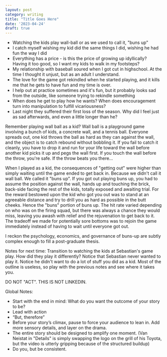 ```yaml
---
layout: post
category: writing
title: "Title Goes Here"
date: '2023-04-24'
draft: true
---
```


- Watching the kids play wall-ball or as we used to call it, "buns up"
- I catch myself wishing my kid did the same things I did, wishing he had fun the way I did
- Everything has a price - is this the price of growing up idyllically? Having it too good, so I want my kids to walk in my footsteps?
- My relationship with baseball soured when I got cut in highschool. At the time I thought it unjust, but as an adult I understand.
- The love for the game got rekindled when he started playing, and it kills me that he gets to have fun and my time is over.
- I help out at practice sometimes and it's fun, but it probably looks sad from the outside, like someone trying to rekindle something
- When does he get to play how he wants? When does encouragement turn into manipulation to fulfill vicariousness?
- Last night they suffered their first loss of the season. Why did I feel just as sad afterwards, and even a little longer than he?

Remember playing wall ball as a kid? Wall ball is a playground game involving a bunch of kids, a concrete wall, and a tennis ball. Everyone spreads out, one kid throws the ball as hard as they can against the wall, and the object is to catch rebound without bobbling it. If you fail to catch it cleanly, you have to drop it and run for your life toward the wall before another kid picks it up and pegs the wall first. If you touch the wall before the throw, you're safe. If the throw beats you there...

When I played as a kid, the consequences of "getting out" were higher than simply waiting until the game ended to get back in. Because we didn't call it wall ball. We called it "buns up". If you got out playing buns up, you had to assume the position against the wall, hands up and touching the brick, back-side facing the rest of the kids, totally exposed and awaiting trial. For the reward bestowed upon the kid who got you out was to stand at an agreeable distance and try to drill you as hard as possible in the butt cheeks. Hence the "buns" portion of buns up. The hit rate varied depending on who was on the firing squad, but there was always a chance they would miss, leaving you awash with relief and the rejuvenation to get back to it. The tradeoff we made for potentially sore bottoms was to rejoin the game immediately instead of having to wait until everyone got out.

I reckon the psychology, economics, and governance of buns-up are subtly complex enough to fill a post-graduate thesis. 

Notes for next time: Transition to watching the kids at Sebastian's game play. How did they play it differently? Notice that Sebastian never wanted to play it. Notice he didn't want to do a lot of stuff you did as a kid. Most of the outline is useless, so play with the previous notes and see where it takes you.

DO NOT "ACT". THIS IS NOT LINKEDIN.

Global Notes:

- Start with the end in mind: What do you want the outcome of your story to be?
- Lead with action
- “But, therefore”
- Before your story’s climax, pause to force your audience to lean in. Add more sensory details, and layer on the drama.
- The entire story should be designed to amplify one moment. (Van Neistat in "Details" is simply swapping the logo on the grill of his Toyota, but the video is utterly gripping because of the structured buildup)
- Do you, but be consistent.
